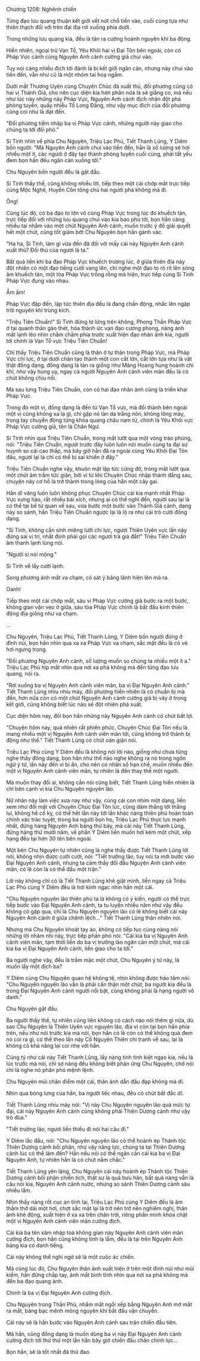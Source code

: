 




Chương 1208: Nghênh chiến


Từng đạo lưu quang thuận kết giới vết nứt chỗ tiến vào, cuối cùng tựa như thiên thạch đối với trên đại địa rơi xuống phía dưới.

Trong những lưu quang kia, đều là tản ra cường hoành nguyên khí ba động.

Hiển nhiên, ngoại trừ Vạn Tổ, Yêu Khôi hai vị Đại Tôn bên ngoài, còn có Pháp Vực cảnh cùng Nguyên Anh cảnh cường giả chui vào.

Tuy nói càng nhiều địch tới đánh là bị kết giới ngăn cản, nhưng này chui vào tiến đến, vẫn như cũ là một nhóm tai hoạ ngầm.

Dưới mắt Thương Uyên cùng Chuyên Chúc đã xuất thủ, đối phương cũng có hai vị Thánh Giả, cho nên cục diện kia hơn phân nửa là sẽ giằng co, mà nếu như lúc này những này Pháp Vực, Nguyên Anh cảnh địch nhân đột phá phòng tuyến, quấy nhiễu Tổ Long Đăng, như vậy mục đích của đối phương cũng coi như là đạt đến.

"Đối phương tiềm nhập ba vị Pháp Vực cảnh, những người này giao cho chúng ta tới đối phó."

Si Tinh nhìn về phía Chu Nguyên, Triệu Lạc Phủ, Tiết Thanh Lũng, Y Diêm bốn người: "Mà Nguyên Anh cảnh chui vào tiến đến, hẳn là số lượng sẽ hơi nhiều một ít, các ngươi ở đây tạo thành phòng tuyến cuối cùng, phải tất yếu đem bọn hắn đều ngăn cản xuống tới."

Chu Nguyên bốn người đều là gật đầu.

Si Tinh thấy thế, cũng không nhiều lời, tiếp theo một cái chớp mắt trực tiếp cùng Mộc Nghê, Huyền Côn tông chủ hai người phá không mà đi.

Ông!

Cùng lúc đó, có ba đạo to lớn vô cùng Pháp Vực trong lúc đó khuếch tán, trực tiếp đối với những lưu quang chui vào kia bao phủ tới, bọn hắn càng nhiều tại nhằm vào một chút Nguyên Anh cảnh, muốn trước ý đồ giải quyết hết một chút, cũng tốt giảm bớt Chu Nguyên bọn hắn gánh vác.

"Ha ha, Si Tinh, làm gì vừa đến đã đối với mấy cái này Nguyên Anh cảnh xuất thủ? Đối thủ của ngươi là ta."

Bất quá liền khi ba đạo Pháp Vực khuếch trương lúc, ở giữa thiên địa này đột nhiên có một đạo tiếng cười vang lên, chỉ nghe một đạo to rõ rít lên sóng âm khuếch tán, một tòa Pháp Vực trống rỗng mà hiện, trực tiếp cùng Si Tinh Pháp Vực đụng vào nhau.

Ầm ầm!

Pháp Vực đập đến, lập tức thiên địa đều là đang chấn động, nhấc lên ngập trời nguyên khí trùng kích.

"Triệu Tiên Chuẩn!" Si Tinh đứng lơ lửng trên không, Phong Thần Pháp Vực ở tại quanh thân gào thét, hóa thành ức vạn đạo cương phong, nàng ánh mắt lạnh lẽo nhìn chằm chằm phía trước xuất hiện đạo nhân ảnh kia, người tới chính là Vạn Tổ vực Triệu Tiên Chuẩn!

Chỉ thấy Triệu Tiên Chuẩn cũng là thân ở tự thân trong Pháp Vực, mà Pháp Vực chi lực, ở tại dưới chân tạo thành một con cắt lớn, cắt lớn tựa như là vật thật đồng dạng, đồng dạng là tản ra giống như Mãng Hoang hung hoành chi khí, như vậy hung uy, ngay cả người Nguyên Anh cảnh viên mãn đều là có chút không chịu nổi.

Mà sau lưng Triệu Tiên Chuẩn, còn có hai đạo nhân ảnh cũng là triển khai Pháp Vực.

Trong đó một vị, đồng dạng là đến từ Vạn Tổ vực, mà đổi thành bên ngoài một vị cũng không xa lạ gì, chỉ gặp nó làn da trắng nõn, không lông mày, trong tay chuyển động từng khỏa quang châu nam tử, chính là Yêu Khôi vực Pháp Vực cường giả, tên là Chân Ngư.

Si Tinh nhìn qua Triệu Tiên Chuẩn, trong mắt lướt qua một vòng trào phúng, nói: "Triệu Tiên Chuẩn, ngươi trước đây luôn luôn nói muốn cùng ta đại sư huynh so cái cao thấp, mà bây giờ hắn đã ra ngoài cùng Yêu Khôi Đại Tôn đấu, ngươi lại là chỉ có thể bị sai khiến ở đây."

Triệu Tiên Chuẩn nghe vậy, khuôn mặt lập tức cứng đờ, trong mắt lướt qua một chút âm trầm tức giận, bởi vì từ khi Chuyên Chúc nhập thánh đằng sau, chuyện này cơ hồ là trở thành trong lòng của hắn một cây gai.

Hắn dĩ vãng luôn luôn không phục Chuyên Chúc cái kia mạnh nhất Pháp Vực xưng hào, rất nhiều bài xích, nhưng ai có thể nghĩ đến, người sau lại là có thể tại bế tử quan về sau, vừa bước một bước vào Thánh Giả cảnh, dạng này so sánh, hắn Triệu Tiên Chuẩn ngược lại là lộ ra như cái trò cười đồng dạng.

"Si Tinh, không cần sính miệng lưỡi chi lực, ngươi Thiên Uyên vực lần này đứng sai vị trí, nhất định phải gọi các ngươi trả giá đắt!" Triệu Tiên Chuẩn âm thanh lạnh lùng nói.

"Người si nói mộng."

Si Tinh về lấy cười lạnh.

Song phương ánh mắt va chạm, có sát ý băng lãnh hiện lên mà ra.

Oanh!

Tiếp theo một cái chớp mắt, sáu vị Pháp Vực cường giả bước ra một bước, không gian vặn vẹo ở giữa, sáu tòa Pháp Vực chính là bắt đầu kinh thiên động địa giống như va chạm.

...

Chu Nguyên, Triệu Lạc Phủ, Tiết Thanh Lũng, Y Diêm bốn người đứng ở đỉnh núi, bọn hắn nhìn qua xa xa Pháp Vực va chạm, sắc mặt đều là có vẻ hơi ngưng trọng.

"Đối phương Nguyên Anh cảnh, số lượng muốn so chúng ta nhiều một ít a." Triệu Lạc Phủ híp mắt nhìn qua nơi xa phá không mà đến từng đạo lưu quang, nói ra.

"Rơi xuống ba vị Nguyên Anh cảnh viên mãn, ba vị Đại Nguyên Anh cảnh." Tiết Thanh Lũng nhíu nhíu mày, đối phương hiển nhiên là có chuẩn bị mà đến, hơn nữa còn có một chút Nguyên Anh cảnh cường giả bị vây ở trong kết giới, cũng không biết lúc nào sẽ đột nhiên phá xuất.

Cục diện hôm nay, đối bọn hắn những này Nguyên Anh cảnh có chút bất lợi.

"Chuyện hôm nay, quả nhiên rất phiền phức, Chuyên Chúc Đại Tôn nếu là mang nhiều một vị Nguyên Anh cảnh viên mãn tới, cũng không trở thành bị động như thế." Tiết Thanh Lũng có chút oán giận nói.

Triệu Lạc Phủ cùng Y Diêm đều là không nói lời nào, giống như chưa từng nghe thấy đồng dạng, bọn hắn như thế nào nghe không ra nó trong ngôn ngữ ý tứ, lần này đến vì bí ẩn, cho nên có nhân số hạn chế, muốn nhiều đến một vị Nguyên Anh cảnh viên mãn, tự nhiên là đến thay thế một người.

Mà muốn thay đổi ai, không cần nói cũng biết, Tiết Thanh Lũng hiển nhiên là chỉ bên cạnh vị kia Chu Nguyên nguyên lão.

Nữ nhân này làm việc xưa nay như vậy, cùng cái con nhím một dạng, liền xem như đối mặt với Chuyên Chúc Đại Tôn lúc, cũng dám thẳng tới thẳng lui, không hề cố kỵ, có thể hết lần này tới lần khác nàng thiên phú hoàn toàn chính xác trác tuyệt, trong ba người bọn họ, Triệu Lạc Phủ thực lực mạnh nhất, đứng hàng Nguyên Anh bảng thứ bảy, mà cái này Tiết Thanh Lũng, đứng hàng thứ mười năm, về phần Y Diêm liền muốn hơi kém một chút, xếp hạng đều tại hơn 30 tên bên ngoài.

Một bên Chu Nguyên tự nhiên cũng là nghe thấy được Tiết Thanh Lũng lời nói, không nhịn được cười cười, nói: "Tiết trưởng lão, tuy nói ta mới bước vào Đại Nguyên Anh cảnh, nhưng ta cảm thấy đối đầu Nguyên Anh cảnh viên mãn, có lẽ còn là có thể đấu một trận."

Lời này không chỉ có là Tiết Thanh Lũng khẽ giật mình, liền ngay cả Triệu Lạc Phủ cùng Y Diêm đều là hơi kinh ngạc nhìn hắn một cái.

"Chu Nguyên nguyên lão thiên phú ta là không có ý kiến, người có thể trực tiếp bước vào Đại Nguyên Anh cảnh, ta tu luyện nhiều năm như vậy đều không có gặp qua, chỉ là Chu Nguyên nguyên lão có lẽ không biết cái này Nguyên Anh cảnh ở giữa chênh lệch..." Tiết Thanh Lũng thản nhiên nói.

Nhưng mà Chu Nguyên khoát tay áo, không có tiếp tục cùng nàng nói những lời nhảm nhí này, trực tiếp phân phó nói: "Cái kia ba vị Nguyên Anh cảnh viên mãn, tạm thời liền do ba vị trưởng lão ngăn cản một chút, mà cái kia ba vị Đại Nguyên Anh cảnh, liền giao cho ta tới."

Ba người nghe vậy, đều là trầm mặc một chút, Chu Nguyên ý tứ này, là muốn lấy một địch ba?

Y Diêm cùng Chu Nguyên quan hệ không tệ, nhịn không được hảo tâm nói: "Chu Nguyên nguyên lão vẫn là phải cẩn thận một chút, ba người kia đều là trong Đại Nguyên Anh cảnh người nổi bật, cũng không phải là hạng người vô danh."

Chu Nguyên gật đầu.

Ba người thấy thế, tự nhiên cũng liền không có cách nào nói thêm gì nữa, dù sao Chu Nguyên là Thiên Uyên vực nguyên lão, địa vị còn tại bọn hắn phía trên, nếu như nói trước kia mà nói, bọn hắn có lẽ còn có thể không quá đem nó coi ra gì, có thể theo lần này Cổ Nguyên Thiên chi tranh về sau, lại là không có khả năng lại coi nhẹ với hắn.

Cũng tỷ như cái này Tiết Thanh Lũng, lấy nàng tính tình kiệt ngạo kia, nếu là lúc trước mà nói, chỉ sợ nàng đều không biết phản ứng Chu Nguyên, chớ nói chi là nghe nó phân phó mệnh lệnh.

Chu Nguyên mũi chân điểm một cái, thân ảnh dẫn đầu đạp không mà đi.

Nhìn qua bóng lưng của hắn, ba người liếc nhau, đều có chút bất đắc dĩ.

Tiết Thanh Lũng nhíu mày nói: "Vị này Chu Nguyên nguyên lão quá mức tự đại, cái này Nguyên Anh cảnh cũng không phải Thiên Dương cảnh như vậy trò đùa."

"Tiết trưởng lão, ngươi liền thiếu đi nói hai câu đi."

Y Diêm lắc đầu, nói: "Chu Nguyên nguyên lão có thể hoành ép Thánh tộc Thiên Dương cảnh bối phận, như vậy năng lực, chúng ta tại Thiên Dương cảnh lúc có thể làm đến? Hắn nếu nói có thể ngăn cản cái kia ba vị Đại Nguyên Anh, tự nhiên hẳn là có chút nắm chắc."

Tiết Thanh Lũng yên lặng, Chu Nguyên cái này hoành ép Thánh tộc Thiên Dương cảnh bối phận chiến tích, thật sự là quá bưu hãn, bất quá nàng vẫn là câu nói kia, Nguyên Anh cảnh nước, nhưng so sánh Thiên Dương cảnh sâu nhiều lắm.

Nhìn thấy nàng rốt cục an tĩnh lại, Triệu Lạc Phủ cùng Y Diêm đều là âm thầm thở dài một hơi, chợt sắc mặt lại là trở nên trở nên nghiêm nghị, thân ảnh khẽ động, xuất hiện ở xa xa trên chân trời, riêng phần mình khóa chặt một vị Nguyên Anh cảnh viên mãn cường địch.

Cái kia ba tên xâm nhập toà không gian này Nguyên Anh cảnh viên mãn cường địch, bọn hắn cũng không tính lạ lẫm, đều là tại trên Nguyên Anh bảng kia có danh tiếng.

Cái này không thể nghi ngờ sẽ là một cuộc ác chiến.

Mà cùng lúc đó, Chu Nguyên thân ảnh xuất hiện ở trên một đỉnh núi như mũi kiếm, hắn đứng chắp tay, ánh mắt bình tĩnh nhìn qua nơi xa phá không mà đến ba đạo quang ảnh.

Chính là ba vị Đại Nguyên Anh cường địch.

Chu Nguyên trong Thần Phủ, nhắm mắt ngồi xếp bằng Nguyên Anh mở mắt ra mắt, bàng bạc mênh mông nguyên khí bắt đầu vận chuyển.

Cái này sẽ là hắn bước vào Nguyên Anh cảnh sau trận chiến đầu tiên.

Mà hắn, cũng đồng dạng là muốn dùng ba vị này Đại Nguyên Anh cảnh cường địch tới thử thử một lần hắn bây giờ chiến đấu chân chính lực...

Bọn hắn, sẽ là tốt nhất đá thử đao.




